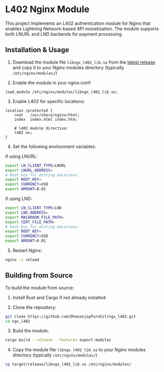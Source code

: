 # L402 Nginx Module

This project implements an L402 authentication module for Nginx that enables Lightning Network-based API monetization. The module supports both LNURL and LND backends for payment processing.

## Installation & Usage

1. Download the module file `libngx_l402_lib.so` from the [latest release](https://github.com/DhananjayPurohit/ngx_l402/releases/latest) and copy it to your Nginx modules directory (typically `/etc/nginx/modules/`)

2. Enable the module in your nginx.conf:

```nginx
load_module /etc/nginx/modules/libngx_l402_lib.so;
``` 

3. Enable L402 for specific locations:

```nginx
location /protected {
    root   /usr/share/nginx/html;
    index  index.html index.htm;
    
    # l402 module directive:   
    l402 on;
}
```

4. Set the following environment variables:

if using LNURL:
```bash
export LN_CLIENT_TYPE=LNURL
export LNURL_ADDRESS=
# Root key for minting macaroons
export ROOT_KEY=
export CURRENCY=USD
export AMOUNT=0.01
```

if using LND:
```bash
export LN_CLIENT_TYPE=LND
export LND_ADDRESS=
export MACAROON_FILE_PATH=
export CERT_FILE_PATH=
# Root key for minting macaroons
export ROOT_KEY=
export CURRENCY=USD
export AMOUNT=0.01
```

5. Restart Nginx:
```bash
nginx -s reload
```

## Building from Source

To build the module from source:

1. Install Rust and Cargo if not already installed:

2. Clone the repository:

```bash
git clone https://github.com/DhananjayPurohit/ngx_l402.git
cd ngx_l402
```

3. Build the module:

```bash
cargo build --release --features export-modules
```

4. Copy the module file `libngx_l402_lib.so` to your Nginx modules directory (typically `/etc/nginx/modules/`)

```bash
cp target/release/libngx_l402_lib.so /etc/nginx/modules/
```


